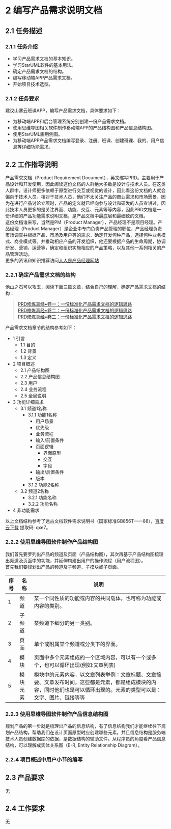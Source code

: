 # 2 编写产品需求说明文档

## 2.1 任务描述

### 2.1.1 任务介绍

- 学习产品需求文档的基本知识。
- 学习StarUML软件的基本用法。
- 确定产品需求文档的结构。
- 编写移动端APP产品需求文档。
- 开始项目技术选型。

### 2.1.2 任务要求

建议山寨云班课APP，编写产品需求文档，具体要求如下：  
- 为移动端APP和后台管理系统分别创建一份产品需求文档。
- 使用思维导图相关软件制作移动端APP的产品结构图和产品信息结构图。
- 使用StarUML画用例图。
- 为移动端APP产品需求文档编写登录、注册、班课、创建班课、我的、用户信息等详细功能需求。

## 2.2 工作指导说明

产品需求文档（Product Requirement Document），英文缩写PRD。主要用于产品设计和开发使用，因此阅读这份文档的人群绝大多数是设计与技术人员。在这类人群中，设计师更多依赖于原型进行交互或视觉的设计，因此看这份文档的人就会偏向于技术人员。相对于技术人员，他们不太关注产品的商业需求和市场愿景，因为在进行产品讨论立项时，产品的定义就已经向参与设计和研发的人员宣讲过，因此技术人员更多的是关注界面、功能、交互、元素等等内容，因此PRD文档是一份详细的产品功能需求说明文档，是产品文档中最底层和最细致的文档。  
这份文档谁来写，当然是PM（Product Manager），产品经理不是项目经理。产品经理（Product Manager）是企业中专门负责产品管理的职位，产品经理负责市场调查并根据产品、市场及用户等的需求，确定开发何种产品，选择何种业务模式、商业模式等。并推动相应产品的开发组织，他还要根据产品的生命周期，协调研发、营销、运营等，确定和组织实施相应的产品策略，以及其他一系列相关的产品管理活动。  
更多的资讯和知识推荐访问[人人是产品经理网站](www.woshipm)

### 2.2.1 确定产品需求文档的结构

他山之石可以攻玉，阅读下面三篇文章，结合自己的理解，确定产品需求文档的结构：  
>[PRD修炼真经•卷一：一份标准化产品需求文档的逻辑思路](http://www.woshipm.com/pmd/964608.html)  
>[PRD修炼真经•卷二：一份标准化产品需求文档的逻辑思路](http://www.woshipm.com/pmd/975660.html)  
>[PRD修炼真经•卷三：一份标准化产品需求文档的逻辑思路](http://www.woshipm.com/pd/987549.html)  

产品需求文档章节的结构参考如下：
- 1 引言
    - 1.1 目的
    - 1.2 背景
    - 1.3 定义
- 2 项目概述
    - 2.1 产品结构图
    - 2.2 产品信息结构图
    - 2.3 用户
    - 2.4 业务流程
    - 2.5 全局说明
- 3 功能详细需求
    - 3.1 频道1名称
        - 3.1.1 功能1名称 
            -  用户场景
            -  优先级
            -  业务流程
            -  输入/前置条件
            -  页面逻辑
                -  界面原型
                -  交互
                -  字段
            - 输出/后置条件
            - 版本
        - 3.1.2 功能2名称
    - 3.2 频道2名称
        - 3.2.1 功能名称
        - 3.2.2 功能名称
- 4 非功能需求

以上文档结构参考了远古文档软件需求说明书（国家标准GB856T——88），[百度云下载](https://pan.baidu.com/s/1j4U7PmsCAdSUnPkLWj9CrA)  提取码: qxe7。

### 2.2.2 使用思维导图软件制作产品结构图

我们首先要罗列出产品的频道及页面（产品结构图），其次再基于产品结构图梳理出频道及页面中的功能，并延伸构建出用户的操作流程（用户流程图）。  
首先我们要规划出产品的频道及子频道、子模块或子页面。

序号 | 名称 | 说明
---|---|---
1 | 频道 | 某一个同性质的功能或内容的共同载体，也可称为功能或内容的类别。
2 | 子频道 | 某频道下细分的另一类别。
3 | 页面 | 单个或附属某个频道或分类下的界面。
4 | 模块 | 页面中多个元素组成的一个区域内容，可以有一个或多个，也可以循环出现(例如:文章列表)
5 | 模块元素 | 模块中的元素内容，以文章列表举例：文章标题、文章摘要、文章发布时间，这些都是元素，都是组成模块的内容，同时他们也是可以循环出现的。元素的类型可以是：文字、图片、链接等等

### 2.2.3 使用思维导图软件制作产品信息结构图

规划产品的第一步就是梳理出产品的信息结构，有了信息结构我们才能继续往下规划产品结构，帮助我们在设计页面原型时应创建哪些元素，并且信息结构是服务端技术人员创建数据库的依据，是数据结构的辅助文件。从程序员的角度看产品信息结构，可以理解成实体关系图（E-R, Entity Relationship Diagram）。  

### 2.2.4 项目概述中用户小节的编写



## 2.3 产品要求

无

## 2.4 工作要求

无
